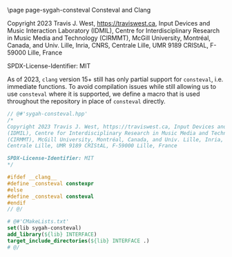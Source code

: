 \page page-sygah-consteval Consteval and Clang

Copyright 2023 Travis J. West, https://traviswest.ca, Input Devices and Music
Interaction Laboratory (IDMIL), Centre for Interdisciplinary Research in Music
Media and Technology (CIRMMT), McGill University, Montréal, Canada, and Univ.
Lille, Inria, CNRS, Centrale Lille, UMR 9189 CRIStAL, F-59000 Lille, France

SPDX-License-Identifier: MIT

As of 2023, `clang` version 15+ still has only partial support for
`consteval`, i.e. immediate functions. To avoid compilation issues while still
allowing us to use `consteval` where it is supported, we define a macro that is
used throughout the repository in place of `consteval` directly.

```cpp
// @#'sygah-consteval.hpp'
/*
Copyright 2023 Travis J. West, https://traviswest.ca, Input Devices and Music Interaction Laboratory
(IDMIL), Centre for Interdisciplinary Research in Music Media and Technology
(CIRMMT), McGill University, Montréal, Canada, and Univ. Lille, Inria, CNRS,
Centrale Lille, UMR 9189 CRIStAL, F-59000 Lille, France

SPDX-License-Identifier: MIT
*/

#ifdef __clang__
#define _consteval constexpr
#else
#define _consteval consteval
#endif
// @/
```

```cmake
# @#'CMakeLists.txt'
set(lib sygah-consteval)
add_library(${lib} INTERFACE)
target_include_directories(${lib} INTERFACE .)
# @/
```
